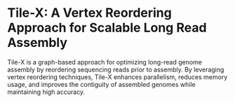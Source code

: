 # Tile-X: A Vertex Reordering Approach for Scalable Long Read Assembly

Tile-X is a graph-based approach for optimizing long-read genome assembly by reordering sequencing reads prior to assembly. By leveraging vertex reordering techniques, Tile-X enhances parallelism, reduces memory usage, and improves the contiguity of assembled genomes while maintaining high accuracy.
